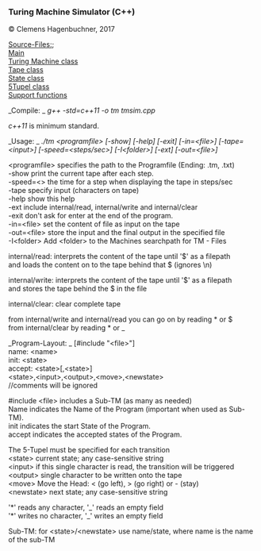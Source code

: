 ### Turing Machine Simulator (C++)

&copy; Clemens Hagenbuchner, 2017

<u>Source-Files:</u>;  
[Main][mainsrc]  
[Turing Machine class][tmsrc]  
[Tape class][tapesrc]  
[State class][statesrc]  
[5Tupel class][tupelsrc]  
[Support functions][supsrc]  

_Compile: _ *g++ -std=c++11 -o tm tmsim.cpp*

*c++11* is minimum standard.

_Usage: _ 
*./tm &lt;programfile&gt; [-show] [-help] [-exit] [-in=&lt;file&gt;] [-tape=&lt;input&gt;] [-speed=&lt;steps/sec&gt;] [-I&lt;folder&gt;] [-ext] [-out=&lt;file&gt;]*

&lt;programfile&gt;   specifies the path to the Programfile (Ending: .tm, .txt)  
-show           print the current tape after each step.  
-speed=&lt;&gt;       the time for a step when displaying the tape in steps/sec  
-tape           specify input (characters on tape)  
-help           show this help  
-ext            include internal/read, internal/write and internal/clear  
-exit           don't ask for enter at the end of the program.  
-in=&lt;file&gt;      set the content of file as input on the tape  
-out=&lt;file&gt;     store the input and the final output in the specified file  
-I&lt;folder&gt;      Add &lt;folder&gt; to the Machines searchpath for TM - Files  

internal/read: interprets the content of the tape until '$' as a filepath  
                and loads the content on to the tape behind that $ (ignores \n)
                
internal/write: interprets the content of the tape until '$' as a filepath  
                and stores the tape behind the $ in the file  
                
internal/clear: clear complete tape  

from internal/write and internal/read you can go on by reading * or $  
from internal/clear by reading * or _  

_Program-Layout:  _
\[#include "&lt;file&gt;"\]  
name: &lt;name&gt;  
init: &lt;state&gt;  
accept: &lt;state&gt;[,&lt;state&gt;]  
&lt;state&gt;,&lt;input&gt;,&lt;output&gt;,&lt;move&gt;,&lt;newstate&gt;  
//comments will be ignored  

#include &lt;file&gt; includes a Sub-TM (as many as needed)  
Name            indicates the Name of the Program (important when used as Sub-TM).  
init            indicates the start State of the Program.  
accept          indicates the accepted states of the Program.  

The 5-Tupel must be specified for each transition  
&lt;state&gt;         current state; any case-sensitive string  
&lt;input&gt;         if this single character is read, the transition will be triggered  
&lt;output&gt;        single character to be written onto the tape  
&lt;move&gt;          Move the Head: &lt; (go left), &gt; (go right) or - (stay)  
&lt;newstate&gt;      next state; any case-sensitive string  

'\*' reads any character, '\_' reads an empty field  
'\*' writes no character, '\_' writes an empty field  

Sub-TM: for &lt;state&gt;/&lt;newstate&gt; use name/state, where name is the name of the sub-TM

[mainsrc]: source/tmsim.cpp  
[tmsrc]: source/turingmachine.h  
[tapesrc]: source/tape.h  
[statesrc]: source/state.h  
[tupelsrc]: source/transition.h 
[supsrc]: source/support.h  